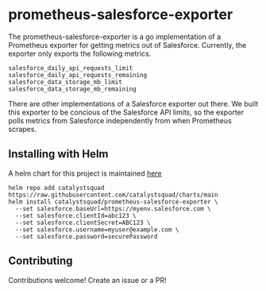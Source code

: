 # prometheus-salesforce-exporter

The prometheus-salesforce-exporter is a go implementation of a Prometheus
exporter for getting metrics out of Salesforce. Currently, the exporter only
exports the following metrics.

```
salesforce_daily_api_requests_limit
salesforce_daily_api_requests_remaining
salesforce_data_storage_mb_limit
salesforce_data_storage_mb_remaining
```

There are other implementations of a Salesforce exporter out there. We built
this exporter to be concious of the Salesforce API limits, so the exporter
polls metrics from Salesforce independently from when Prometheus scrapes.


## Installing with Helm

A helm chart for this project is maintained [here](https://github.com/catalystsquad/chart-prometheus-salesforce-exporter)

```
helm repo add catalystsquad https://raw.githubusercontent.com/catalystsquad/charts/main
helm install catalystsquad/prometheus-salesforce-exporter \
  --set salesforce.baseUrl=https://myenv.salesforce.com \
  --set salesforce.clientId=abc123 \
  --set salesforce.clientSecret=ABC123 \
  --set salesforce.username=myuser@example.com \
  --set salesforce.password=securePassword
```


## Contributing

Contributions welcome! Create an issue or a PR!
